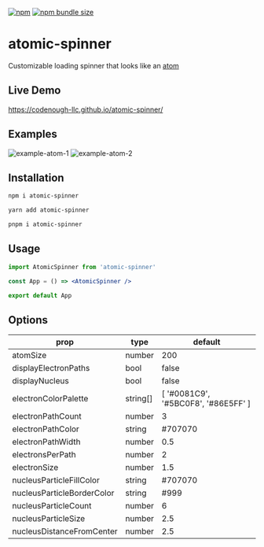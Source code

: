 [![npm](https://img.shields.io/npm/v/atomic-spinner?logo=npm)](https://www.npmjs.com/package/atomic-spinner)
[![npm bundle size](https://img.shields.io/bundlephobia/min/atomic-spinner)](https://bundlephobia.com/package/atomic-spinner)

# atomic-spinner
Customizable loading spinner that looks like an [atom](https://en.wikipedia.org/wiki/Atom)

## Live Demo

https://codenough-llc.github.io/atomic-spinner/

## Examples
![example-atom-1](https://user-images.githubusercontent.com/8313853/210661410-c2d977d8-426c-438f-b24b-cdbfc4b506f4.svg)
![example-atom-2](https://user-images.githubusercontent.com/8313853/210662408-6d3eed7e-44ca-4bdd-b190-d9fba865c1a9.svg)

## Installation

```sh
npm i atomic-spinner
```
```sh
yarn add atomic-spinner
```
```sh
pnpm i atomic-spinner
```

## Usage

```jsx
import AtomicSpinner from 'atomic-spinner'

const App = () => <AtomicSpinner />

export default App
```

## Options

| prop | type | default |
| ---- | ---- | ------- |
| atomSize | number | 200 |
| displayElectronPaths | bool | false |
| displayNucleus | bool | false |
| electronColorPalette | string[] | [ '#0081C9', '#5BC0F8', '#86E5FF' ] |
| electronPathCount | number | 3 |
| electronPathColor | string | #707070 |
| electronPathWidth | number | 0.5 |
| electronsPerPath | number | 2 |
| electronSize | number | 1.5 |
| nucleusParticleFillColor | string | #707070 |
| nucleusParticleBorderColor | string | #999 |
| nucleusParticleCount | number | 6 |
| nucleusParticleSize | number | 2.5 |
| nucleusDistanceFromCenter | number | 2.5 |
